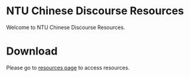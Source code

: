 # NTU Chinese Discourse Resources

Welcome to NTU Chinese Discourse Resources.

# Download
Please go to [resources page](http://nlg.csie.ntu.edu.tw/ntu-discourse/index.php) to access resources.
